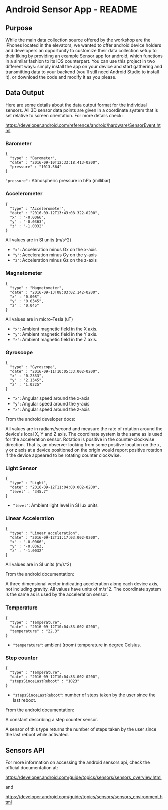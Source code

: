 # Android Sensor App - README

## Purpose

While the main data collection source offered by the workshop are the iPhones located in the elevators, we wanted 
to offer android device holders and developers an opportunity to customize their data collection setup to their liking by providing
an example Sensor app for android, which functions in a similar fashion to its iOS counterpart. You can use this project in two different
ways: simply install the app on your device and start gathering and transmitting data to your backend (you'll still need Android Studio to install it), or download the code 
and modify it as you please.

## Data Output

Here are some details about the data output format for the individual sensors. All 3D sensor data points are given in a coordinate system that is set relative to screen orientation. For more details check:

https://developer.android.com/reference/android/hardware/SensorEvent.html

### Barometer

````
{
  "type" : "Barometer",
  "date" : "2016-09-10T12:33:18.413-0200",
  "pressure" : "1013.564"
}
````
`"pressure"` : Atmospheric pressure in hPa (millibar)

### Accelerometer

````
{
  "type" : "Accelerometer",
  "date" : "2016-09-12T13:43:08.322-0200",
  "x" : "-0.0066",
  "y" : "-0.0363",
  "z" : "-1.0032"
}
````
All values are in SI units (m/s^2)
* `"x"`: Acceleration minus Gx on the x-axis
* `"y"`: Acceleration minus Gy on the y-axis
* `"z"`: Acceleration minus Gz on the z-axis

### Magnetometer

````
{
  "type" : "Magnetometer",
  "date" : "2016-09-13T08:03:02.142-0200",
  "x" : "0.008",
  "y" : "0.0345",
  "z" : "0.045"
}
````
All values are in micro-Tesla (uT)
* `"x"`: Ambient magnetic field in the X axis.
* `"y"`: Ambient magnetic field in the Y axis.
* `"z"`: Ambient magnetic field in the Z axis.

### Gyroscope

````
{
  "type" : "Gyroscope",
  "date" : "2016-09-11T10:05:33.002-0200",
  "x" : "0.2333",
  "y" : "2.1345",
  "z" : "1.0225"
}
````
* `"x"`: Angular speed around the x-axis
* `"y"`: Angular speed around the y-axis
* `"z"`: Angular speed around the z-axis

From the android developer docs:

All values are in radians/second and measure the rate of rotation around the device's local X, Y and Z axis. The coordinate system is the same as is used for the acceleration sensor. Rotation is positive in the counter-clockwise direction. That is, an observer looking from some positive location on the x, y or z axis at a device positioned on the origin would report positive rotation if the device appeared to be rotating counter clockwise.

### Light Sensor

````
{
  "type" : "Light",
  "date" : "2016-09-12T11:04:00.002-0200",
  "level" : "345.7"
}
````
* `"level"`: Ambient light level in SI lux units

### Linear Acceleration

````
{
  "type" : "Linear_acceleration",
  "date" : "2016-09-12T11:17:03.002-0200",
  "x" : "-0.0066",
  "y" : "-0.0363,
  "z" : "-1.0032"
}
````
All values are in SI units (m/s^2)

From the android documentation:

A three dimensional vector indicating acceleration along each device axis, not including gravity. All values have units of m/s^2. The coordinate system is the same as is used by the acceleration sensor.

### Temperature

````
{
  "type" : "Temperature",
  "date" : "2016-09-12T10:04:33.002-0200",
  "temperature" : "22.3"
}
````
* `"temperature"`: ambient (room) temperature in degree Celsius.

### Step counter

````
{
  "type" : "Temperature",
  "date" : "2016-09-12T10:04:33.002-0200",
  "stepsSinceLastReboot" : "1023"
}
````
* `"stepsSinceLastReboot"`: number of steps taken by the user since the last reboot.

From the android documentation:

A constant describing a step counter sensor.

A sensor of this type returns the number of steps taken by the user since the last reboot while activated.

## Sensors API

For more information on accessing the android sensors api, check the official documentation at:

https://developer.android.com/guide/topics/sensors/sensors_overview.html

and

https://developer.android.com/guide/topics/sensors/sensors_environment.html






